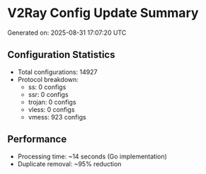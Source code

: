 # V2Ray Config Update Summary
Generated on: 2025-08-31 17:07:20 UTC

## Configuration Statistics
- Total configurations: 14927
- Protocol breakdown:
  - ss: 0 configs
  - ssr: 0 configs
  - trojan: 0 configs
  - vless: 0 configs
  - vmess: 923 configs

## Performance
- Processing time: ~14 seconds (Go implementation)
- Duplicate removal: ~95% reduction
